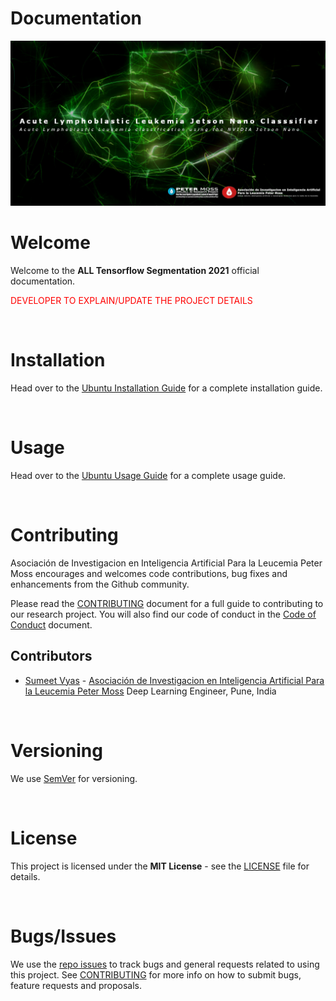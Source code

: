 # Documentation

![ALL Tensorflow Segmentation 2021](img/project-banner.jpg)

# Welcome

Welcome to the **ALL Tensorflow Segmentation 2021** official documentation.

<font color='red'>DEVELOPER TO EXPLAIN/UPDATE THE PROJECT DETAILS</font>

&nbsp;

# Installation

Head over to the [Ubuntu Installation Guide](installation/ubuntu.md) for a complete installation guide.

&nbsp;

# Usage

Head over to the [Ubuntu Usage Guide](usage/ubuntu.md) for a complete usage guide.

&nbsp;

# Contributing
Asociación de Investigacion en Inteligencia Artificial Para la Leucemia Peter Moss encourages and welcomes code contributions, bug fixes and enhancements from the Github community.

Please read the [CONTRIBUTING](https://github.com/AMLResearchProject/Contributing-Guide/blob/main/CONTRIBUTING.md "CONTRIBUTING") document for a full guide to contributing to our research project. You will also find our code of conduct in the [Code of Conduct](https://github.com/AMLResearchProject/Contributing-Guide/blob/main/CODE-OF-CONDUCT.md) document.

## Contributors
- [Sumeet Vyas](https://www.leukemiaairesearch.com/association/volunteers/sumeet-vyas "Sumeet Vyas") - [Asociación de Investigacion en Inteligencia Artificial Para la Leucemia Peter Moss](https://www.leukemiaresearchassociation.ai "Asociación de Investigacion en Inteligencia Artificial Para la Leucemia Peter Moss") Deep Learning Engineer, Pune, India

&nbsp;

# Versioning
We use [SemVer](https://semver.org/) for versioning.

&nbsp;

# License
This project is licensed under the **MIT License** - see the [LICENSE](https://github.com/AMLResearchProject/ALL-Tensorflow-Segmentation-2021/blob/main/LICENSE "LICENSE") file for details.

&nbsp;

# Bugs/Issues
We use the [repo issues](https://github.com/AMLResearchProject/ALL-Tensorflow-Segmentation-2021/issues "repo issues") to track bugs and general requests related to using this project. See [CONTRIBUTING](https://github.com/AMLResearchProject/Contributing-Guide/blob/main/CONTRIBUTING.md "CONTRIBUTING") for more info on how to submit bugs, feature requests and proposals.